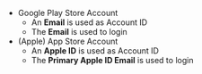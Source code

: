 - Google Play Store Account
  - An **Email** is used as Account ID
  - The **Email** is used to login
- (Apple) App Store Account
  - An **Apple ID** is used as Account ID
  - The **Primary Apple ID Email** is used to login
